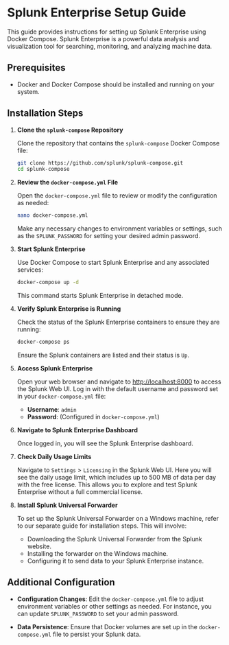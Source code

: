 # Splunk Enterprise Setup Guide

This guide provides instructions for setting up Splunk Enterprise using Docker Compose. Splunk Enterprise is a powerful data analysis and visualization tool for searching, monitoring, and analyzing machine data.

## Prerequisites

- Docker and Docker Compose should be installed and running on your system.

## Installation Steps

1. **Clone the `splunk-compose` Repository**

    Clone the repository that contains the `splunk-compose` Docker Compose file:

    ```bash
    git clone https://github.com/splunk/splunk-compose.git
    cd splunk-compose
    ```

2. **Review the `docker-compose.yml` File**

    Open the `docker-compose.yml` file to review or modify the configuration as needed:

    ```bash
    nano docker-compose.yml
    ```

    Make any necessary changes to environment variables or settings, such as the `SPLUNK_PASSWORD` for setting your desired admin password.

3. **Start Splunk Enterprise**

    Use Docker Compose to start Splunk Enterprise and any associated services:

    ```bash
    docker-compose up -d
    ```

    This command starts Splunk Enterprise in detached mode.

4. **Verify Splunk Enterprise is Running**

    Check the status of the Splunk Enterprise containers to ensure they are running:

    ```bash
    docker-compose ps
    ```

    Ensure the Splunk containers are listed and their status is `Up`.

5. **Access Splunk Enterprise**

    Open your web browser and navigate to [http://localhost:8000](http://localhost:8000) to access the Splunk Web UI. Log in with the default username and password set in your `docker-compose.yml` file:

    - **Username**: `admin`
    - **Password**: (Configured in `docker-compose.yml`)

6. **Navigate to Splunk Enterprise Dashboard**

    Once logged in, you will see the Splunk Enterprise dashboard. 

7. **Check Daily Usage Limits**

    Navigate to `Settings` > `Licensing` in the Splunk Web UI. Here you will see the daily usage limit, which includes up to 500 MB of data per day with the free license. This allows you to explore and test Splunk Enterprise without a full commercial license.

8. **Install Splunk Universal Forwarder**

    To set up the Splunk Universal Forwarder on a Windows machine, refer to our separate guide for installation steps. This will involve:

    - Downloading the Splunk Universal Forwarder from the Splunk website.
    - Installing the forwarder on the Windows machine.
    - Configuring it to send data to your Splunk Enterprise instance.

## Additional Configuration

- **Configuration Changes**: Edit the `docker-compose.yml` file to adjust environment variables or other settings as needed. For instance, you can update `SPLUNK_PASSWORD` to set your admin password.

- **Data Persistence**: Ensure that Docker volumes are set up in the `docker-compose.yml` file to persist your Splunk data.

